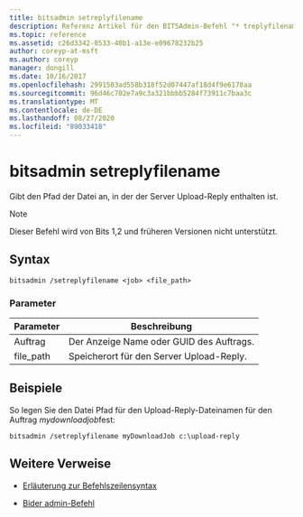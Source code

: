 ```yaml
---
title: bitsadmin setreplyfilename
description: Referenz Artikel für den BITSAdmin-Befehl "* treplyfilename", der den Pfad der Datei angibt, in der der Server Upload-Reply enthalten ist.
ms.topic: reference
ms.assetid: c26d3342-0533-40b1-a13e-e09678232b25
author: coreyp-at-msft
ms.author: coreyp
manager: dongill
ms.date: 10/16/2017
ms.openlocfilehash: 2991503ad558b318f52d07447af18d4f9e6178aa
ms.sourcegitcommit: 96d46c702e7a9c3a321bbbb5284f73911c7baa3c
ms.translationtype: MT
ms.contentlocale: de-DE
ms.lasthandoff: 08/27/2020
ms.locfileid: "89033418"
---
```

# <a name="bitsadmin-setreplyfilename"></a>bitsadmin setreplyfilename

Gibt den Pfad der Datei an, in der der Server Upload-Reply enthalten ist.

> [!NOTE]
> Dieser Befehl wird von Bits 1,2 und früheren Versionen nicht unterstützt.

## <a name="syntax"></a>Syntax

```
bitsadmin /setreplyfilename <job> <file_path>
```

### <a name="parameters"></a>Parameter

| Parameter | Beschreibung |
| -------------- | -------------- |
| Auftrag | Der Anzeige Name oder GUID des Auftrags. |
| file_path | Speicherort für den Server Upload-Reply. |

## <a name="examples"></a>Beispiele

So legen Sie den Datei Pfad für den Upload-Reply-Dateinamen für den Auftrag *mydownloadjob*fest:

```
bitsadmin /setreplyfilename myDownloadJob c:\upload-reply
```

## <a name="additional-references"></a>Weitere Verweise

- [Erläuterung zur Befehlszeilensyntax](command-line-syntax-key.md)

- [Bider admin-Befehl](bitsadmin.md)

